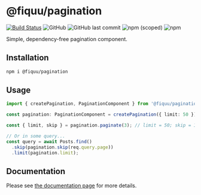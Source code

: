 # @fiquu/pagination

[![Build Status](https://travis-ci.org/fiquu/pagination.svg?branch=master)](https://travis-ci.org/fiquu/pagination)
![GitHub](https://img.shields.io/github/license/fiquu/pagination)
![GitHub last commit](https://img.shields.io/github/last-commit/fiquu/pagination)
![npm (scoped)](https://img.shields.io/npm/v/@fiquu/pagination)
![npm](https://img.shields.io/npm/dw/@fiquu/pagination)

Simple, dependency-free pagination component.

## Installation

```sh
npm i @fiquu/pagination
```

## Usage

```ts
import { createPagination, PaginationComponent } from '@fiquu/pagination';

const pagination: PaginationComponent = createPagination({ limit: 50 });

const { limit, skip } = pagination.paginate(3); // limit = 50; skip = 100;

// Or in some query...
const query = await Posts.find()
  .skip(pagination.skip(req.query.page))
  .limit(pagination.limit);
```

## Documentation

Please see [the documentation page](https://fiquu.github.io/pagination/) for more details.
